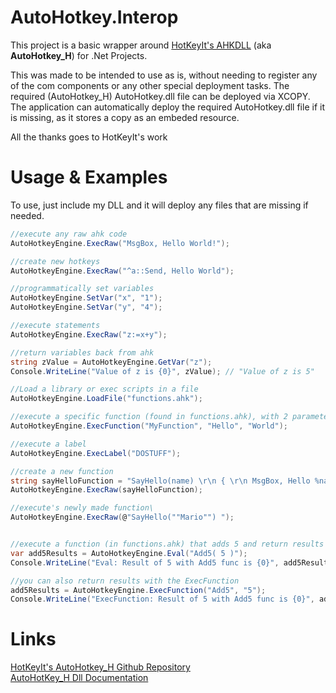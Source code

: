 AutoHotkey.Interop
==================

This project is a basic wrapper around [HotKeyIt's AHKDLL](https://github.com/HotKeyIt/ahkdll) (aka **AutoHotkey_H**) for .Net Projects.

This was made to be intended to use as is, without needing to register any of the com components or any other special deployment tasks. The required (AutoHotkey_H) AutoHotkey.dll file can be deployed via XCOPY. The application can automatically deploy the required AutoHotkey.dll file if it is missing, as it stores a copy as an embeded resource.

All the thanks goes to HotKeyIt's work 

Usage & Examples
====================
To use, just include my DLL and it will deploy any files that are missing if needed.


```cs
//execute any raw ahk code
AutoHotkeyEngine.ExecRaw("MsgBox, Hello World!");

//create new hotkeys
AutoHotkeyEngine.ExecRaw("^a::Send, Hello World");

//programmatically set variables
AutoHotkeyEngine.SetVar("x", "1");
AutoHotkeyEngine.SetVar("y", "4");

//execute statements
AutoHotkeyEngine.ExecRaw("z:=x+y");

//return variables back from ahk
string zValue = AutoHotkeyEngine.GetVar("z");
Console.WriteLine("Value of z is {0}", zValue); // "Value of z is 5"

//Load a library or exec scripts in a file
AutoHotkeyEngine.LoadFile("functions.ahk");

//execute a specific function (found in functions.ahk), with 2 parameters
AutoHotkeyEngine.ExecFunction("MyFunction", "Hello", "World");

//execute a label 
AutoHotkeyEngine.ExecLabel("DOSTUFF");

//create a new function
string sayHelloFunction = "SayHello(name) \r\n { \r\n MsgBox, Hello %name% \r\n return \r\n }";
AutoHotkeyEngine.ExecRaw(sayHelloFunction);

//execute's newly made function\
AutoHotkeyEngine.ExecRaw(@"SayHello(""Mario"") ");


//execute a function (in functions.ahk) that adds 5 and return results
var add5Results = AutoHotkeyEngine.Eval("Add5( 5 )");
Console.WriteLine("Eval: Result of 5 with Add5 func is {0}", add5Results);

//you can also return results with the ExecFunction 
add5Results = AutoHotkeyEngine.ExecFunction("Add5", "5");
Console.WriteLine("ExecFunction: Result of 5 with Add5 func is {0}", add5Results);

```




Links
=============

[HotKeyIt's AutoHotkey_H Github Repository](https://github.com/HotKeyIt/ahkdll)  
[AutoHotKey_H Dll Documentation](http://www.autohotkey.net/~HotKeyIt/AutoHotkey/files/AutoHotkey-dll-txt.html)  




